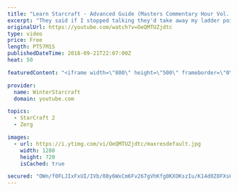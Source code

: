 ```yaml
---
title: "Learn Starcraft - Advanced Guide (Masters Commentary Hour Vol. 1)"
excerpt: "They said if I stopped talking they'd take away my ladder points. Next one I upload will have more terran/toss blame RNGesus."
originalUrl: https://youtube.com/watch?v=OeQMTUZjdtc
type: video
price: Free
length: PT57M1S
publishedDateTime: 2018-09-21T22:07:00Z
heat: 50

featuredContent: "<iframe width=\"800\" height=\"500\" frameborder=\"0\" src=\"https://www.youtube.com/embed/OeQMTUZjdtc\" allow=\"accelerometer; autoplay; encrypted-media; gyroscope; picture-in-picture\" allowfullscreen></iframe>"

provider:
  name: WinterStarcraft
  domain: youtube.com

topics:
  - StarCraft 2
  - Zerg

images:
  - url: https://i.ytimg.com/vi/OeQMTUZjdtc/maxresdefault.jpg
    width: 1280
    height: 720
    isCached: true

secured: "OWn/f0FLJIxFxUI/IVb/08y6WxCm6Fv267gVhKfg0KXOKszIu/K14d0Z8FXsOD3j154B3fsP1ej0k7U7SdFS2qtRzDP+8DNvvbE5c/IWTBRqA/GSFJ15CeKoKDy+GryKtz/wprd8qN0S4+Y8rolyISkTTIIAAwo5jwN59eBH9fE2OCncljIrLRzlbWRG8s4vBfXEsSIW/iP0H49OoLAc87cKSsNj8avN75bGrk/T9Yb5nqbnd2ANAvqd2xAKkflOtVDFlwvTSi8CQ1h7ZaCWI85EWIr5v7ukU4d05DChao5rWdrppy/LgHv+MP/Lr4y5VwhVY3Jqcl9Ef6BszV3KD9hVIH//UUSYxtidpBavJy+pN7utRoI3HQkQb+JF1oSFwObytnaQBuiwhABoJ2ktZpS+qOSbL3peHkirlOted60=;3kyZgGP2K1CFg7pOVJi5MA=="
---
```


